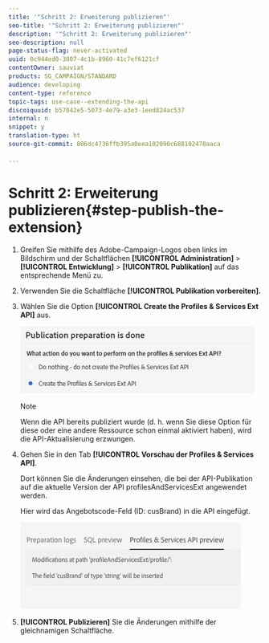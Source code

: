 ```yaml
---
title: '"Schritt 2: Erweiterung publizieren"'
seo-title: '"Schritt 2: Erweiterung publizieren"'
description: '"Schritt 2: Erweiterung publizieren"'
seo-description: null
page-status-flag: never-activated
uuid: 0c944ed0-3007-4c1b-8960-41c7ef6121cf
contentOwner: sauviat
products: SG_CAMPAIGN/STANDARD
audience: developing
content-type: reference
topic-tags: use-case--extending-the-api
discoiquuid: b57042e5-5073-4e79-a3e3-1eed824ac537
internal: n
snippet: y
translation-type: ht
source-git-commit: 806dc4736ffb395a0eea102090c688102478aaca

---
```



# Schritt 2: Erweiterung publizieren{#step-publish-the-extension}

1. Greifen Sie mithilfe des Adobe-Campaign-Logos oben links im Bildschirm und der Schaltflächen **[!UICONTROL Administration]** &gt; **[!UICONTROL Entwicklung]** &gt; **[!UICONTROL Publikation]** auf das entsprechende Menü zu.
1. Verwenden Sie die Schaltfläche **[!UICONTROL Publikation vorbereiten].**
1. Wählen Sie die Option **[!UICONTROL Create the Profiles &amp; Services Ext API]** aus.

   ![](assets/create-profile-and-services-api.png)

   >[!NOTE]
   >
   >Wenn die API bereits publiziert wurde (d. h. wenn Sie diese Option für diese oder eine andere Ressource schon einmal aktiviert haben), wird die API-Aktualisierung erzwungen.

1. Gehen Sie in den Tab **[!UICONTROL Vorschau der Profiles &amp; Services API]**.

   Dort können Sie die Änderungen einsehen, die bei der API-Publikation auf die aktuelle Version der API profilesAndServicesExt angewendet werden.

   Hier wird das Angebotscode-Feld (ID: cusBrand) in die API eingefügt.

   ![](assets/extendpandsapi_diff.png)

1. **[!UICONTROL Publizieren]** Sie die Änderungen mithilfe der gleichnamigen Schaltfläche.

